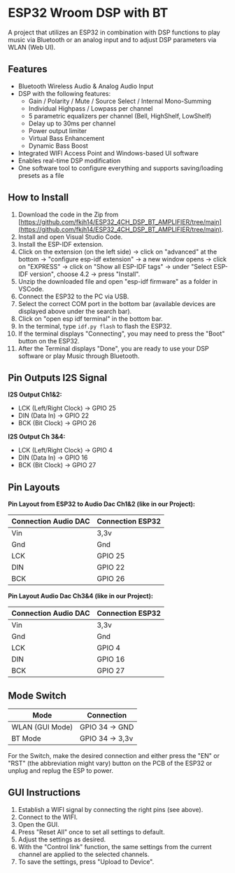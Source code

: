 # ESP32 Wroom DSP with BT

A project that utilizes an ESP32 in combination with DSP functions to play music via Bluetooth or an analog input and to adjust DSP parameters via WLAN (Web UI).

## Features

- Bluetooth Wireless Audio & Analog Audio Input
- DSP with the following features:
  - Gain / Polarity / Mute / Source Select / Internal Mono-Summing
  - Individual Highpass / Lowpass per channel
  - 5 parametric equalizers per channel (Bell, HighShelf, LowShelf)
  - Delay up to 30ms per channel
  - Power output limiter
  - Virtual Bass Enhancement
  - Dynamic Bass Boost
- Integrated WIFI Access Point and Windows-based UI software
- Enables real-time DSP modification
- One software tool to configure everything and supports saving/loading presets as a file

## How to Install
1. Download the code in the Zip from [https://github.com/fkjh14/ESP32_4CH_DSP_BT_AMPLIFIER/tree/main](https://github.com/fkjh14/ESP32_4CH_DSP_BT_AMPLIFIER/tree/main).
2. Install and open Visual Studio Code.
3. Install the ESP-IDF extension.
4. Click on the extension (on the left side) → click on "advanced" at the bottom → "configure esp-idf extension" → a new window opens → click on "EXPRESS" → click on "Show all ESP-IDF tags" → under "Select ESP-IDF version", choose 4.2 → press "Install".
5. Unzip the downloaded file and open "esp-idf firmware" as a folder in VSCode.
6. Connect the ESP32 to the PC via USB.
7. Select the correct COM port in the bottom bar (available devices are displayed above under the search bar).
8. Click on "open esp idf terminal" in the bottom bar.
9. In the terminal, type `idf.py flash` to flash the ESP32.
10. If the terminal displays "Connecting", you may need to press the "Boot" button on the ESP32.
11. After the Terminal displays "Done", you are ready to use your DSP software or play Music through Bluetooth.

## Pin Outputs I2S Signal
**I2S Output Ch1&2:**
- LCK (Left/Right Clock) → GPIO 25
- DIN (Data In) → GPIO 22
- BCK (Bit Clock) → GPIO 26

**I2S Output Ch 3&4:**
- LCK (Left/Right Clock) → GPIO 4
- DIN (Data In) → GPIO 16
- BCK (Bit Clock) → GPIO 27

## Pin Layouts
**Pin Layout from ESP32 to Audio Dac Ch1&2 (like in our Project):**

| Connection Audio DAC | Connection ESP32 |
|---------------------|------------------|
| Vin                 | 3,3v             |
| Gnd                 | Gnd              |
| LCK                 | GPIO 25          |
| DIN                 | GPIO 22          |
| BCK                 | GPIO 26          |

**Pin Layout Audio Dac Ch3&4 (like in our Project):**

| Connection Audio DAC | Connection ESP32 |
|---------------------|------------------|
| Vin                 | 3,3v             |
| Gnd                 | Gnd              |
| LCK                 | GPIO 4           |
| DIN                 | GPIO 16          |
| BCK                 | GPIO 27          |

## Mode Switch

| Mode              | Connection       |
|-------------------|------------------|
| WLAN (GUI Mode)   | GPIO 34 → GND    |
| BT Mode           | GPIO 34 → 3,3v   |

For the Switch, make the desired connection and either press the "EN" or "RST" (the abbreviation might vary) button on the PCB of the ESP32 or unplug and replug the ESP to power.

## GUI Instructions
1. Establish a WIFI signal by connecting the right pins (see above).
2. Connect to the WIFI.
3. Open the GUI.
4. Press "Reset All" once to set all settings to default.
5. Adjust the settings as desired.
6. With the "Control link" function, the same settings from the current channel are applied to
the selected channels.
7. To save the settings, press "Upload to Device".